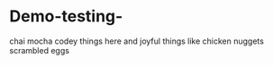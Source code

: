# Demo-testing-
chai
mocha 
codey things here 
and joyful things like chicken nuggets 
scrambled eggs
